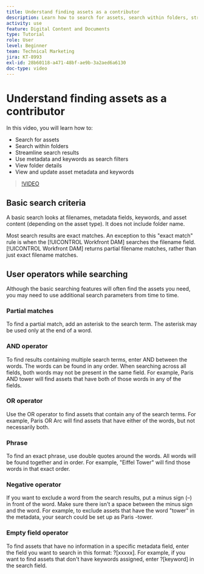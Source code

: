 ```yaml
---
title: Understand finding assets as a contributor
description: Learn how to search for assets, search within folders, streamline search results, use metadata and keywords as search filters in [!UICONTROL Workfront DAM].
activity: use
feature: Digital Content and Documents
type: Tutorial
role: User
level: Beginner
team: Technical Marketing
jira: KT-8993
exl-id: 28b60118-a471-48bf-ae9b-3a2aed6a6130
doc-type: video
---
```

# Understand finding assets as a contributor

In this video, you will learn how to:

* Search for assets
* Search within folders
* Streamline search results
* Use metadata and keywords as search filters
* View folder details
* View and update asset metadata and keywords

>[!VIDEO](https://video.tv.adobe.com/v/335253/?quality=12&learn=on&enablevpops)

## Basic search criteria

A basic search looks at filenames, metadata fields, keywords, and asset content (depending on the asset type). It does not include folder name.

Most search results are exact matches. An exception to this "exact match" rule is when the [!UICONTROL Workfront DAM] searches the filename field. [!UICONTROL Workfront DAM] returns partial filename matches, rather than just exact filename matches.

## User operators while searching

Although the basic searching features will often find the assets you need, you may need to use additional search parameters from time to time.

### Partial matches

To find a partial match, add an asterisk to the search term. The asterisk may be used only at the end of a word.

### AND operator

To find results containing multiple search terms, enter AND between the words. The words can be found in any order. When searching across all fields, both words may not be present in the same field. For example, Paris AND tower will find assets that have both of those words in any of the fields.

### OR operator

Use the OR operator to find assets that contain any of the search terms. For example, Paris OR Arc will find assets that have either of the words, but not necessarily both.

### Phrase

To find an exact phrase, use double quotes around the words. All words will be found together and in order. For example, "Eiffel Tower" will find those words in that exact order.

### Negative operator

If you want to exclude a word from the search results, put a minus sign (–) in front of the word. Make sure there isn't a space between the minus sign and the word. For example, to exclude assets that have the word "tower" in the metadata, your search could be set up as Paris -tower.

### Empty field operator

To find assets that have no information in a specific metadata field, enter the field you want to search in this format: ?[xxxxx]. For example, if you want to find assets that don't have keywords assigned, enter ?[keyword] in the search field.
